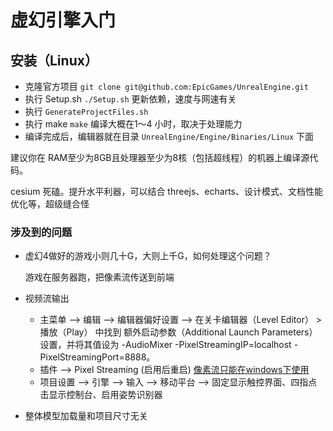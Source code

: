 # 虚幻引擎入门

## 安装（Linux）

- 克隆官方项目 `git clone git@github.com:EpicGames/UnrealEngine.git`
- 执行 Setup.sh  `./Setup.sh` 更新依赖，速度与网速有关
- 执行 `GenerateProjectFiles.sh` 
- 执行 make `make`  编译大概在1～4 小时，取决于处理能力
- 编译完成后，编辑器就在目录 `UnrealEngine/Engine/Binaries/Linux` 下面

建议你在 RAM至少为8GB且处理器至少为8核（包括超线程）的机器上编译源代码。

cesium 死磕。提升水平利器，可以结合 threejs、echarts、设计模式、文档性能优化等，超级缝合怪


### 涉及到的问题

- 虚幻4做好的游戏小则几十G，大则上千G，如何处理这个问题？

    游戏在服务器跑，把像素流传送到前端

- 视频流输出

    - 主菜单 --> 编辑 --> 编辑器偏好设置 --> 在关卡编辑器（Level Editor） > 播放（Play） 中找到 额外启动参数（Additional Launch Parameters） 设置，并将其值设为 -AudioMixer -PixelStreamingIP=localhost -PixelStreamingPort=8888。
    - 插件 --> Pixel Streaming (启用后重启)   [像素流只能在windows下使用](https://docs.unrealengine.com/zh-CN/Platforms/PixelStreaming/PixelStreamingIntro/index.html)
    - 项目设置 --> 引擎 --> 输入 --> 移动平台 --> 固定显示触控界面、四指点击显示控制台、启用姿势识别器  

- 整体模型加载量和项目尺寸无关